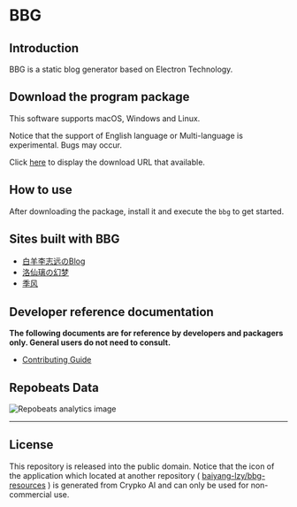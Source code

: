 # BBG

## Introduction

BBG is a static blog generator based on Electron Technology.

## Download the program package

This software supports macOS, Windows and Linux.

Notice that the support of English language or Multi-language is experimental. Bugs may occur.

Click [here](/en/download.md) to display the download URL that available.

## How to use

After downloading the package, install it and execute the `bbg` to get started.

## Sites built with BBG

* [白羊李志远のBlog](https://nekomoe.xyz/)
* [洛仙璃の幻梦](https://mzwing.eu.org/)
* [季风](https://littlesunnybear.com/)

## Developer reference documentation

**The following documents are for reference by developers and packagers only. General users do not need to consult.**

* [Contributing Guide](/zh-cn/developer-guide/CONTRIBUTING.md)

## Repobeats Data

![Repobeats analytics image](https://repobeats.axiom.co/api/embed/867874b0e0263127ca6448651d4bc9358256bd4e.svg)

---

## License

This repository is released into the public domain. Notice that the icon of the application which located at another repository ( [baiyang-lzy/bbg-resources](https://github.com/baiyang-lzy/bbg-resources) ) is generated from Crypko AI and can only be used for non-commercial use.
